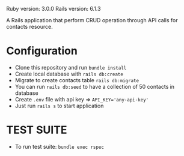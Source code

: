 Ruby version: 3.0.0
Rails version: 6.1.3

A Rails application that perform CRUD operation through API calls for contacts resource.

# Configuration

- Clone this repository and run `bundle install`
- Create local database with `rails db:create`
- Migrate to create contacts table `rails db:migrate`
- You can run `rails db:seed` to have a collection of 50 contacts in database
- Create `.env` file with api key => `API_KEY='any-api-key'`
- Just run `rails s` to start application

# TEST SUITE
- To run test suite: `bundle exec rspec`
